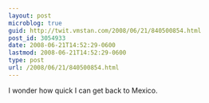 ```yaml
---
layout: post
microblog: true
guid: http://twit.vmstan.com/2008/06/21/840500854.html
post_id: 3054933
date: 2008-06-21T14:52:29-0600
lastmod: 2008-06-21T14:52:29-0600
type: post
url: /2008/06/21/840500854.html
---
```

I wonder how quick I can get back to Mexico.
